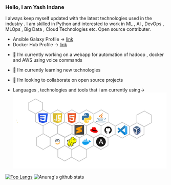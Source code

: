 ### Hello, I am Yash Indane
I always keep myself updated with the latest technologies used in the industry . I am skilled in Python and interested to work in ML , AI , DevOps , MLOps , Big Data , Cloud Technologies etc.
Open source contributer. 

- Ansible Galaxy Profile -> [link](https://galaxy.ansible.com/my-content/namespaces)
- Docker Hub Profile     -> [link](https://hub.docker.com/repositories)

<!--
**YashIndane/YashIndane** is a ✨ _special_ ✨ repository because its `README.md` (this file) appears on your GitHub profile.-->

- 🔭 I’m currently working on a webapp for automation of hadoop , docker and AWS using voice commands
- 🌱 I’m currently learning new technologies
- 👯 I’m looking to collaborate on open source projects

- Languages , technologies and tools that i am currently using->
![](logos.png)



[![Top Langs](https://github-readme-stats.vercel.app/api/top-langs/?username=YashIndane&layout=compact&theme=dark)](https://github.com/anuraghazra/github-readme-stats)
![Anurag's github stats](https://github-readme-stats.vercel.app/api?username=YashIndane&show_icons=true&theme=dark&include_all_commits=true&hide=issues)
